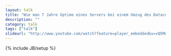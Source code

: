 ```yaml
---
layout: talk
title: "Wie man 7 Jahre Uptime eines Servers bei einem Umzug des Datacenters rettet."
description: ""
category: talk
tags: ["talk"]
slideurl: "http://www.youtube.com/watch?feature=player_embedded&v=vQ5MA685ApE"
---
```

{% include JB/setup %}

